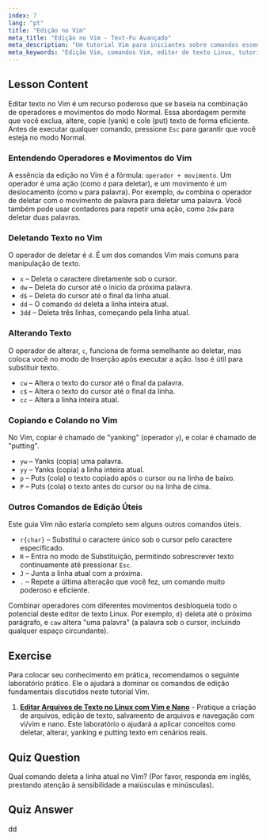 ```yaml
---
index: 7
lang: "pt"
title: "Edição no Vim"
meta_title: "Edição no Vim - Text-Fu Avançado"
meta_description: "Um tutorial Vim para iniciantes sobre comandos essenciais de edição. Aprenda a deletar, alterar, copiar (yank) e colar texto no editor de texto Vim para melhorar seu fluxo de trabalho no Linux."
meta_keywords: "Edição Vim, comandos Vim, editor de texto Linux, tutorial Vim, guia Vim, Vim para iniciantes, comando dd, deletar Vim"
---
```


## Lesson Content

Editar texto no Vim é um recurso poderoso que se baseia na combinação de operadores e movimentos do modo Normal. Essa abordagem permite que você exclua, altere, copie (yank) e cole (put) texto de forma eficiente. Antes de executar qualquer comando, pressione `Esc` para garantir que você esteja no modo Normal.

### Entendendo Operadores e Movimentos do Vim

A essência da edição no Vim é a fórmula: `operador + movimento`. Um operador é uma ação (como `d` para deletar), e um movimento é um deslocamento (como `w` para palavra). Por exemplo, `dw` combina o operador de deletar com o movimento de palavra para deletar uma palavra. Você também pode usar contadores para repetir uma ação, como `2dw` para deletar duas palavras.

### Deletando Texto no Vim

O operador de deletar é `d`. É um dos comandos Vim mais comuns para manipulação de texto.

- `x` – Deleta o caractere diretamente sob o cursor.
- `dw` – Deleta do cursor até o início da próxima palavra.
- `d$` – Deleta do cursor até o final da linha atual.
- `dd` – O comando `dd` deleta a linha inteira atual.
- `3dd` – Deleta três linhas, começando pela linha atual.

### Alterando Texto

O operador de alterar, `c`, funciona de forma semelhante ao deletar, mas coloca você no modo de Inserção após executar a ação. Isso é útil para substituir texto.

- `cw` – Altera o texto do cursor até o final da palavra.
- `c$` – Altera o texto do cursor até o final da linha.
- `cc` – Altera a linha inteira atual.

### Copiando e Colando no Vim

No Vim, copiar é chamado de "yanking" (operador `y`), e colar é chamado de "putting".

- `yw` – Yanks (copia) uma palavra.
- `yy` – Yanks (copia) a linha inteira atual.
- `p` – Puts (cola) o texto copiado após o cursor ou na linha de baixo.
- `P` – Puts (cola) o texto antes do cursor ou na linha de cima.

### Outros Comandos de Edição Úteis

Este guia Vim não estaria completo sem alguns outros comandos úteis.

- `r{char}` – Substitui o caractere único sob o cursor pelo caractere especificado.
- `R` – Entra no modo de Substituição, permitindo sobrescrever texto continuamente até pressionar `Esc`.
- `J` – Junta a linha atual com a próxima.
- `.` – Repete a última alteração que você fez, um comando muito poderoso e eficiente.

Combinar operadores com diferentes movimentos desbloqueia todo o potencial deste editor de texto Linux. Por exemplo, `d}` deleta até o próximo parágrafo, e `caw` altera "uma palavra" (a palavra sob o cursor, incluindo qualquer espaço circundante).

## Exercise

Para colocar seu conhecimento em prática, recomendamos o seguinte laboratório prático. Ele o ajudará a dominar os comandos de edição fundamentais discutidos neste tutorial Vim.

1.  **[Editar Arquivos de Texto no Linux com Vim e Nano](https://labex.io/pt/labs/comptia-edit-text-files-in-linux-with-vim-and-nano-591076)** - Pratique a criação de arquivos, edição de texto, salvamento de arquivos e navegação com vi/vim e nano. Este laboratório o ajudará a aplicar conceitos como deletar, alterar, yanking e putting texto em cenários reais.

## Quiz Question

Qual comando deleta a linha atual no Vim? (Por favor, responda em inglês, prestando atenção à sensibilidade a maiúsculas e minúsculas).

## Quiz Answer

dd
